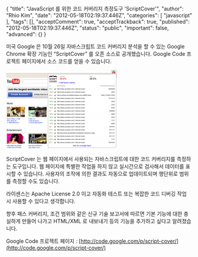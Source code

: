 {
    "title": "JavaScript 를 위한 코드 커버리지 측정도구 'ScriptCover'",
    "author": "Rhio Kim",
    "date": "2012-05-18T02:19:37.446Z",
    "categories": [
        "javascript"
    ],
    "tags": [],
    "acceptComment": true,
    "acceptTrackback": true,
    "published": "2012-05-18T02:19:37.446Z",
    "status": "public",
    "important": false,
    "advanced": {}
}

미국 Google 은 10월 26일 자바스크립트 코드 커버리지 분석을 할 수 있는 Google Chrome 확장 기능인 “ScriptCover” 를 오픈 소스로 공개했습니다.  Google Code 프로젝트 페이지에서 소스 코드를 얻을 수 있습니다.

![](./@img/image00-300x213.png)

ScriptCover 는 웹 페이지에서 사용되는 자바스크립트에 대한 코드 커버리지를 측정하는 도구입니다. 웹 페이지에 특별한 작업을 하지 않고 실시간으로 검사해서 데이터를 표시할 수 있습니다. 사용자의 조작에 의한 결과도 자동으로 업데이트되며 행단위로 범위를 측정할 수도 있습니다.

라이센스는 Apache License 2.0 이고 자동화 테스트 또는 복잡한 코드 디버깅 작업 시 사용할 수 있다고 생각합니다.

향후 패스 커버리지, 조건 범위와 같은 신규 기술 보고서에 따르면 기본 기능에 대한 충실하게 만들어 나가고 HTML/XML 로 내보내기 등의 기능을 추가하고 싶다고 알려졌습니다.

 

Google Code 프로젝트 페이지 : [http://code.google.com/p/script-cover/](http://code.google.com/p/script-cover/)